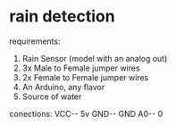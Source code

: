 # rain detection

requirements:
1. Rain Sensor (model with an analog out)
2. 3x Male to Female jumper wires
3. 2x Female to Female jumper wires
4. An Arduino, any flavor
5. Source of water

conections:
VCC-- 5v
GND-- GND
A0-- 0